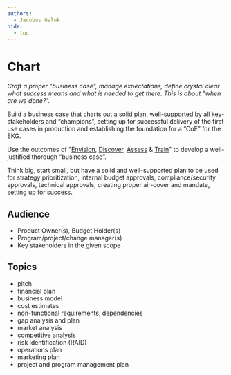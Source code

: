 ```yaml
---
authors:
  - Jacobus Geluk
hide:
  - toc
---
```

# Chart

<!--summary-start-->
_Craft a proper "business case", manage expectations, define crystal clear what success
means and what is needed to get there.
This is about "when are we done?"._
<!--summary-end-->

Build a business case that charts out a solid plan, well-supported by all 
key-stakeholders and “champions”, setting up for successful delivery of the 
first use cases in production and establishing the foundation for a “CoE” 
for the EKG.

Use the outcomes of "[Envision](envision), [Discover](discover),
[Assess](assess) & [Train](train)" to develop a well-justified 
thorough ”business case”.

Think big, start small, but have a solid and well-supported plan to be used
for strategy prioritization, internal budget approvals, 
compliance/security approvals, technical approvals, 
creating proper air-cover and mandate, setting up for success.

## Audience

- Product Owner(s), Budget Holder(s)
- Program/project/change manager(s)
- Key stakeholders in the given scope

## Topics 

- pitch
- financial plan
- business model
- cost estimates
- non-functional requirements, dependencies
- gap analysis and plan
- market analysis
- competitive analysis
- risk identification (RAID)
- operations plan
- marketing plan
- project and program management plan




